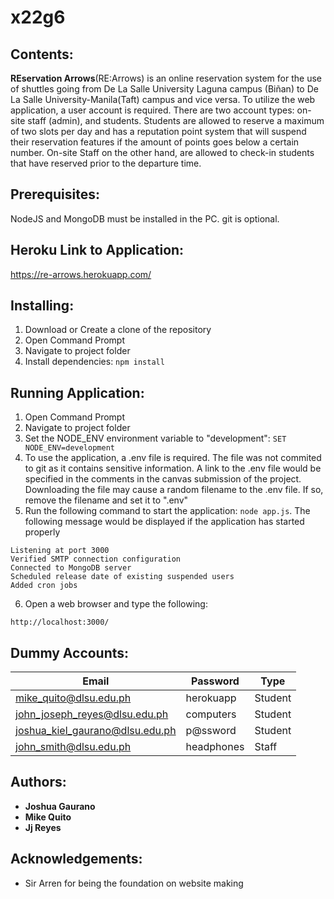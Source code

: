 # x22g6

## Contents:
**REservation Arrows**(RE:Arrows) is an online reservation system for the use of shuttles going from De La Salle University Laguna campus (Biñan) to De La Salle University-Manila(Taft) campus and vice versa. To utilize the web application, a user account is required.  There are two account types: on-site staff (admin), and students. Students are allowed to reserve a maximum of two slots per day and has a reputation point system that will suspend their reservation features if the amount of points goes below a certain number. On-site Staff on the other hand, are allowed to check-in students that have reserved prior to the departure time.

## Prerequisites: 
NodeJS and MongoDB must be installed in the PC. git is optional.

## Heroku Link to Application:
https://re-arrows.herokuapp.com/

## Installing: 
1. Download or Create a clone of the repository
2. Open Command Prompt 
3. Navigate to project folder
4. Install dependencies: `npm install`

## Running Application:
1. Open Command Prompt 
2. Navigate to project folder
3. Set the NODE_ENV environment variable to "development": `SET NODE_ENV=development` 
4. To use the application, a .env file is required.  The file was not commited to git as it contains sensitive information.  A link to the .env file would be specified in the comments in the canvas submission of the project. Downloading the file may cause a random filename to the .env file. If so, remove the filename and set it to ".env"
5. Run the following command to start the application: `node app.js`.  The following message would be displayed if the application has started properly
```
Listening at port 3000
Verified SMTP connection configuration
Connected to MongoDB server
Scheduled release date of existing suspended users
Added cron jobs
```
6. Open a web browser and type the following:
```
http://localhost:3000/
```

## Dummy Accounts:
| Email                      | Password   | Type    |
|----------------------------|------------|---------|
| mike_quito@dlsu.edu.ph     | herokuapp | Student   |
| john_joseph_reyes@dlsu.edu.ph       | computers  | Student |
| joshua_kiel_gaurano@dlsu.edu.ph | p@ssword   | Student |
| john_smith@dlsu.edu.ph | headphones | Staff |

## Authors:
* **Joshua Gaurano** 
* **Mike Quito**
* **Jj Reyes**


## Acknowledgements:
* Sir Arren for being the foundation on website making
